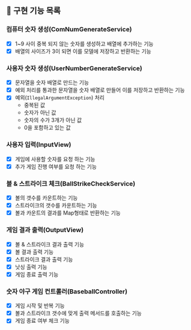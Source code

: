## 🚀 구현 기능 목록

### 컴퓨터 숫자 생성(ComNumGenerateService)
+ [X] 1~9 사이 중복 되지 않는 숫자를 생성하고 배열에 추가하는 기능
+ [X] 배열의 사이즈가 3이 되면 이를 모델에 저장하고 반환하는 기능

### 사용자 숫자 생성(UserNumberGenerateService)
+ [X] 문자열을 숫자 배열로 만드는 기능
+ [X] 예외 처리를 통과한 문자열을 숫자 배열로 만들어 이를 저장하고 반환하는 기능
+ [X] 예외(`IllegalArgumentException`) 처리
    + 중복된 값
    + 숫자가 아닌 값
    + 숫자의 수가 3개가 아닌 값
    + 0을 포함하고 있는 값

### 사용자 입력(InputView)
+ [X] 게임에 사용할 숫자를 요청 하는 기능
+ [X] 추가 게임 진행 여부를 요청 하는 기능

### 볼 & 스트라이크 체크(BallStrikeCheckService)
+ [X] 볼의 갯수를 카운트하는 기능
+ [X] 스트라이크의 갯수를 카운트하는 기능
+ [X] 볼과 카운트의 결과를 Map형태로 반환하는 기능

### 게임 결과 출력(OutputView)
+ [X] 볼 & 스트라이크 결과 출력 기능
+ [X] 볼 결과 출력 기능
+ [X] 스트라이크 결과 출력 기능
+ [X] 낫싱 출력 기능
+ [X] 게임 종료 출력 기능

### 숫자 야구 게임 컨트롤러(BaseballController)
+ [X] 게임 시작 및 반복 기능
+ [X] 볼과 스트라이크 갯수에 맞게 출력 메서드를 호출하는 기능
+ [X] 게임 종료 여부 체크 기능
